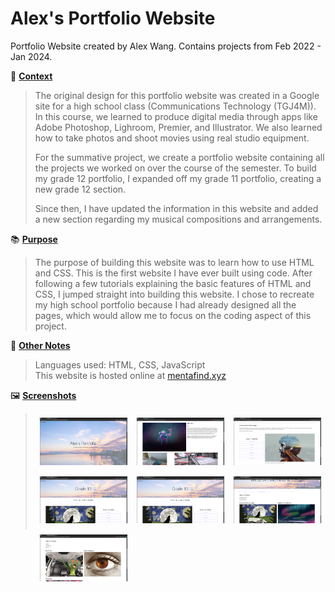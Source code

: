 # Alex's Portfolio Website

Portfolio Website created by Alex Wang. Contains projects from Feb 2022 - Jan 2024.

📖 <u>**Context**</u>
> The original design for this portfolio website was created in a Google site for a high school class (Communications Technology (TGJ4M)). In this course, we learned to produce digital media through apps like Adobe Photoshop, Lighroom, Premier, and Illustrator. We also learned how to take photos and shoot movies using real studio equipment. 
> 
> For the summative project, we create a portfolio website containing all the projects we worked on over the course of the semester. To build my grade 12 portfolio, I expanded off my grade 11 portfolio, creating a new grade 12 section. 
> 
> Since then, I have updated the information in this website and added a new section regarding my musical compositions and arrangements.

📚 <u>**Purpose**</u>
> The purpose of building this website was to learn how to use HTML and CSS. This is the first website I have ever built using code. After following a few tutorials explaining the basic features of HTML and CSS, I jumped straight into building this website. I chose to recreate my high school portfolio because I had already designed all the pages, which would allow me to focus on the coding aspect of this project.

📒 <u>**Other Notes**</u>
> Languages used: HTML, CSS, JavaScript <br>
> This website is hosted online at <a href="https://mentafind.xyz">mentafind.xyz</a>

🖼️ <u>**Screenshots**</u>
> <img src="assets/READ ME/1.png" style="width: calc(33.3333% - 15px); margin: 7.5px; float: left;"> <img src="assets/READ ME/2.png" style="width: calc(33.3333% - 15px); margin: 7.5px;"> <img src="assets/READ ME/3.png" style="width: calc(33.3333% - 15px); margin: 7.5px; float: right;">
> <img src="assets/READ ME/4.png" style="width: calc(33.3333% - 15px); margin: 7.5px; float: left;"> <img src="assets/READ ME/5.png" style="width: calc(33.3333% - 15px); margin: 7.5px;"> <img src="assets/READ ME/6.png" style="width: calc(33.3333% - 15px); margin: 7.5px; float: right;">
> <img src="assets/READ ME/7.png" style="width: calc(33.3333% - 15px); margin: 7.5px; float: left;">